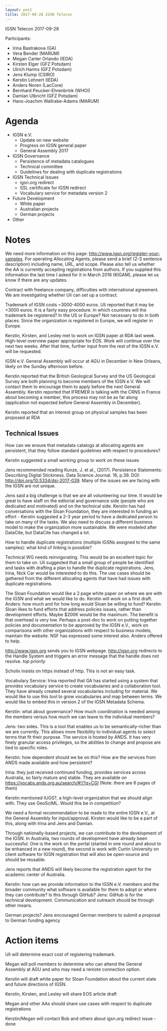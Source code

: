 ```yaml
---
layout: post
title: 2017-09-28 IGSN Telecon
---
```


IGSN Telecon 2017-09-28

Participants:
  - Irina Bastrakova (GA)
  - Vera Bender (MARUM)
  - Megan Carter Orlando (IEDA)
  - Kirsten Elger (GFZ Potsdam)
  - Ulrich Harms (GFZ Potsdam)
  - Jens Klump (CSIRO)
  - Kerstin Lehnert (IEDA)
  - Anders Noren (LacCore)
  - Bernhard Peucker-Ehrenbrink (WHOI)
  - Damian Ulbricht (GFZ Potsdam)
  - Hans-Joachim Wallrabe-Adams (MARUM)
  
# Agenda #
  - IGSN e.V.
    - Update on new website
	- Progress on IGSN general paper
	- General Assembly 2017
  - IGSN Governance
    - Persistence of metadata catalogues
	- Technical committee
	- Guidelines for dealing with duplicate registrations
  - IGSN Technical Issues
    - igsn.org redirect
	- SSL certificate for IGSN redirect
	- Vocabulary service for metadata version 2
  - Future Development
    - White paper
	- Australian projects
	- German projects
  - Other
  
# Notes #

We need more information on this page: http://www.igsn.org/register-your-samples. For operating Allocating Agents, please send a brief (2-3 sentence description) including name, URL, and scope. Please also tell us whether the AA is currently accepting registrations from authors. If you supplied this information the last time I asked for it in March 2016 (KIGAM), please let us know if there are any updates.

Contract with freelance company, difficulties with international agreement. We are investigating whether Uli can set up a contract.

Trademark of IGSN costs ~3000-4000 euros. Uli reported that it may be <3000 euros. It is a fairly easy procedure. In which countries will the trademark be registered? In the US or Europe? Not necessary to do in both places. Since the organization is registered in Europe, we will register in Europe.

Kerstin, Kirsten, and Lesley met to work on IGSN paper at RDA last week. High-level overview paper appropriate for EOS. Work will continue over the next two weeks. After that time, further input from the rest of the IGSN e.V. will be requested.

IGSN e.V. General Assembly will occur at AGU in December in New Orleans, likely on the Sunday afternoon before.

Kerstin reported that the British Geological Survey and the US Geological Survey are both planning to become members of the IGSN e.V. We will contact them to encourage them to apply before the next General Assembly. Kerstin reported that IFREMER is talking with the CRNS in France about becoming a member, this process may not be as far along (application not expected before General Assembly in December).

Kerstin reported that an interest group on physical samples has been proposed at RDA

## Technical Issues ##

How can we ensure that metadata catalogs at allocating agents are persistent, that they follow standard guidelines with respect to procedures?

Kerstin suggested a small working group to work on these issues

Jens recommended reading Kunze, J. et al., (2017). Persistence Statements: Describing Digital Stickiness. Data Science Journal. 16, p.39. DOI: http://doi.org/10.5334/dsj-2017-039​. Many of the issues we are facing with the IGSN are not unique.

Jens said a big challenge is that we are all volunteering our time. It would be great to have staff on the editorial and governance side (people who are dedicated and motivated) and on the technical side. Kerstin has had conversations with the Sloan Foundation, they are interested in funding an effort - Kerstin suggested a 2-3 year period to have a dedicated person to take on many of the tasks. We also need to discuss a different business model to make the organization more sustainable. We were modeled after DataCite, but DataCite has changed a lot.

How to handle duplicate registrations (multiple IGSNs assigned to the same samples): what kind of linking is possible?

Technical WG needs reinvigorating. This would be an excellent topic for them to take on. Uli suggested that a small group of people be identified and tasks with drafting a plan to handle the duplicate registrations. Jens, Irina, Nick Car would be interested to do this. The use cases should be gathered from the different allocating agents that have had issues with duplicate registrations.

The Sloan Foundation would like a 2 page white paper on where we are with the IGSN and what we would like to do. Kerstin will work on a first draft. Anders: how much and for how long would Sloan be willing to fund? Kerstin: Sloan likes to fund efforts that address policies issues, rather than development efforts. Maybe $200K would be the maximum. The benefit is that overhead is very low. Perhaps a post-doc to work on putting together policies and documentation to be approved by the IGSN e.V., work on comparisons with other organizations with respect to business models, maintain the website. NSF has expressed some interest also. Anders offered to help.

http://www.igsn.org sends you to IGSN webpage. http://igsn.org redirects to the Handle System and triggers an error message that the handle does not resolve. *top priority*

Scholix insists on https instead of http. This is not an easy task.

Vocabulary Service: Irina reported that GA has started using a system that provides vocabulary service to create vocabularies and a collaboration tool. They have already created several vocabularies including for material. We would like to use this tool to grow vocabularies and map between terms. We would like to embed this in version 2 of the IGSN Metadata Schema.

Kerstin: what about governance? How much coordination is needed among the members versus how much we can leave to the individual members?

Jens: two sides. This is a tool that enables us to be semantically-richer than we are currently. This allows more flexibility to individual agents to select terms that fit their purpose. The service is hosted by ANDS. It has very finely granular access privileges, so the abilities to change and propose are tied to specific roles.

Kerstin: how dependent should we be on this? How are the services from ANDS made available and how persistent?

Irina: they just received continued funding, provides services across Australia, so fairly mature and stable. They are available on https://vocabs.ands.org.au/search/#!/?q=CGI  (Note: there are 6 pages of them)

Kerstin mentioned IUGS?, a high-level organization that we should align with. They use GeoSciML. Would this be in competition?

We need a formal recommendation to be made to the entire IGSN e.V., at the General Assembly for input/approval. Kirsten would like to be a part of this, along with Irina and Jens and Damian.

Through nationally-based projects, we can contribute to the development of the IGSN. In Australia, two rounds of development have already been successful. One is the work on the portal (started in one round and about to be enhanced in a new round), the second is work with Curtin University on client software for IGSN registration that will also be open-source and should be reusable.

Jens reports that ANDS will likely become the registration agent for the academic center of Australia.

Kerstin: how can we provide information to the IGSN e.V. members and the broader community what software is available for them to adopt or where they can contribute? Is this through GitHub? Jens: GitHub is for the technical development. Communication and outreach should be through other means.

German projects? Jens encouraged German members to submit a proposal to German funding agency


# Action items #

Uli will determine exact cost of registering trademark.

Megan will poll members to determine who can attend the General Assembly at AGU and who may need a remote connection option.

Kerstin will draft white paper for Sloan Foundation about the current state and future directions of IGSN.

Kerstin, Kirsten, and Lesley will share EOS article draft

Megan and other AAs should share use cases with respect to duplicate registrations

Kerstin/Megan will contact Bob and others about igsn.org redirect issue - done